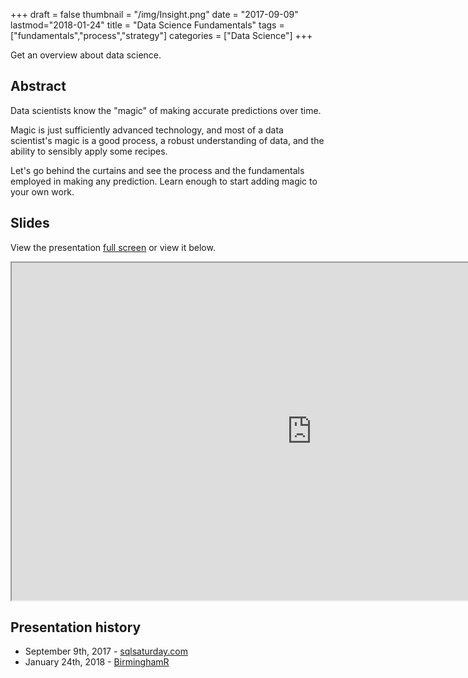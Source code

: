 +++
draft = false
thumbnail = "/img/Insight.png"
date = "2017-09-09"
lastmod="2018-01-24"
title = "Data Science Fundamentals"
tags = ["fundamentals","process","strategy"]
categories = ["Data Science"]
+++

Get an overview about data science.

## Abstract
Data scientists know the "magic" of making accurate predictions over time. 

Magic is just sufficiently advanced technology, and most of a data scientist's magic is a good process, a robust understanding of data, and the ability to sensibly apply some recipes. 

Let's go behind the curtains and see the process and the fundamentals employed in making any prediction. Learn enough to start adding magic to your own work.

## Slides
View the presentation [full screen](../../../slides/datascience101) or view it below.

<iframe src="https://itsalocke.com/slides/datascience101" width="960" height="540"></iframe>

## Presentation history
- September 9th, 2017 -  [sqlsaturday.com](http://www.sqlsaturday.com/632/EventHome.aspx)
- January 24th, 2018 - [BirminghamR](https://www.meetup.com/BirminghamR/events/245277628/)
